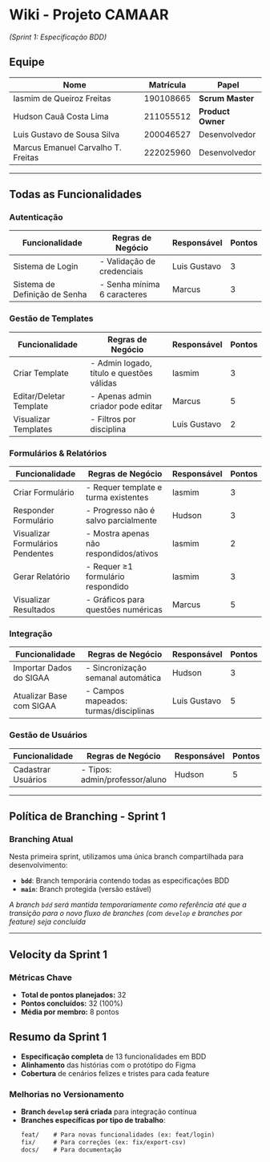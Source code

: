 # Wiki - Projeto CAMAAR  
*(Sprint 1: Especificação BDD)*  

## Equipe  

| Nome                              | Matrícula  | Papel           |  
|-----------------------------------|------------|----------------|  
| Iasmim de Queiroz Freitas         | 190108665  | **Scrum Master** |  
| Hudson Cauã Costa Lima            | 211055512  | **Product Owner** |  
| Luis Gustavo de Sousa Silva       | 200046527  | Desenvolvedor   |  
| Marcus Emanuel Carvalho T. Freitas| 222025960  | Desenvolvedor   |  

---

## Todas as Funcionalidades  

### Autenticação  

| Funcionalidade               | Regras de Negócio                          | Responsável | Pontos |  
|------------------------------|-------------------------------------------|-------------|--------|  
| Sistema de Login             | - Validação de credenciais                | Luis Gustavo| 3      |  
| Sistema de Definição de Senha| - Senha mínima 6 caracteres               | Marcus      | 3      |  

### Gestão de Templates  

| Funcionalidade               | Regras de Negócio                          | Responsável | Pontos |  
|------------------------------|-------------------------------------------|-------------|--------|  
| Criar Template               | - Admin logado, título e questões válidas | Iasmim      | 3      |  
| Editar/Deletar Template      | - Apenas admin criador pode editar        | Marcus      | 5      |  
| Visualizar Templates         | - Filtros por disciplina                  | Luis Gustavo| 2      |  

### Formulários & Relatórios  

| Funcionalidade               | Regras de Negócio                          | Responsável | Pontos |  
|------------------------------|-------------------------------------------|-------------|--------|  
| Criar Formulário             | - Requer template e turma existentes      | Iasmim      | 3      |  
| Responder Formulário         | - Progresso não é salvo parcialmente      | Hudson      | 3      |  
| Visualizar Formulários Pendentes | - Mostra apenas não respondidos/ativos | Iasmim      | 2      |  
| Gerar Relatório              | - Requer ≥1 formulário respondido         | Iasmim      | 3      |  
| Visualizar Resultados        | - Gráficos para questões numéricas        | Marcus      | 5      |  

### Integração  

| Funcionalidade               | Regras de Negócio                          | Responsável | Pontos |  
|------------------------------|-------------------------------------------|-------------|--------|  
| Importar Dados do SIGAA      | - Sincronização semanal automática        | Hudson      | 3      |  
| Atualizar Base com SIGAA     | - Campos mapeados: turmas/disciplinas     | Luis Gustavo| 5      |  

### Gestão de Usuários  

| Funcionalidade               | Regras de Negócio                          | Responsável | Pontos |  
|------------------------------|-------------------------------------------|-------------|--------|  
| Cadastrar Usuários           | - Tipos: admin/professor/aluno            | Hudson      | 5      |  

---

## Política de Branching - Sprint 1

### Branching Atual
Nesta primeira sprint, utilizamos uma única branch compartilhada para desenvolvimento:

- **`bdd`**: Branch temporária contendo todas as especificações BDD
- **`main`**: Branch protegida (versão estável)

*A branch `bdd` será mantida temporariamente como referência até que a transição para o novo fluxo de branches (com `develop` e branches por feature) seja concluída*

---

## Velocity da Sprint 1

### Métricas Chave
- **Total de pontos planejados:** 32
- **Pontos concluídos:** 32 (100%)
- **Média por membro:** 8 pontos

## Resumo da Sprint 1

- **Especificação completa** de 13 funcionalidades em BDD
- **Alinhamento** das histórias com o protótipo do Figma
- **Cobertura** de cenários felizes e tristes para cada feature


### Melhorias no Versionamento
- **Branch `develop` será criada** para integração contínua
- **Branches específicas por tipo de trabalho**:
  ```markdown
  feat/    # Para novas funcionalidades (ex: feat/login)
  fix/     # Para correções (ex: fix/export-csv)
  docs/    # Para documentação